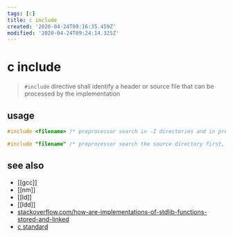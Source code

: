 ```yaml
---
tags: [c]
title: c include
created: '2020-04-24T09:16:35.459Z'
modified: '2020-04-24T09:24:14.325Z'
---
```


# c include

> `#include` directive shall identify a header or source file that can be processed by the implementation

## usage
```c
#include <filename> /* preprocessor search in -I directories and in predefined directories first, then in the .c file's directory */

#include "filename" /* preprocessor search the source directory first, and then revert to -I and predefined */
```
## see also
- [[gcc]]
- [[nm]]
- [[ld]]
- [[ldd]]
- [stackoverflow.com/how-are-implementations-of-stdlib-functions-stored-and-linked](https://stackoverflow.com/a/24920452/2087704)
- [c standard](http://www.open-std.org/jtc1/sc22/wg14/www/docs/n1570.pdf#page=182)
